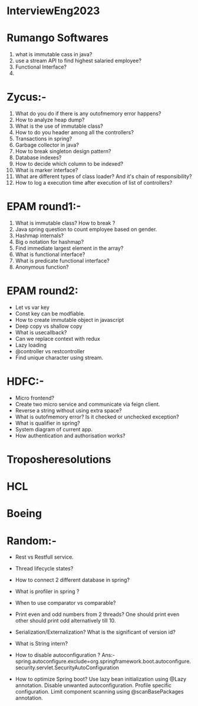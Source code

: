 # InterviewEng2023

# Rumango Softwares

1. what is immutable cass in java?
2. use a stream API to find highest salaried employee?
3. Functional Interface?
4. 

# Zycus:-

1. What do you do if there is any outofmemory error happens?
2. How to analyze heap dump?
3. What is the use of immutable class?
4. How to do you header among all the controllers?
5. Transactions in spring?
6. Garbage collector in java?
7. How to break singleton design pattern?
8. Database indexes?
9. How to decide which column to be indexed?
10. What is marker interface?
11. What are different types of class loader? And it's chain of responsibility?
12. How to log a execution time after execution of list of controllers?


# EPAM round1:-
1. What is immutable class? How to break ?
2. Java spring question to count employee based on gender.
3. Hashmap internals?
4. Big o notation for hashmap?
5. Find immediate largest element  in the array?
6. What is functional interface?
7. What is predicate functional interface?
8. Anonymous function?

# EPAM round2:
* Let vs var key
* Const key can be modfiable.
* How to create immutable object in javascript
* Deep copy vs shallow copy
* What is usecallback?
* Can we replace context with redux
* Lazy loading
* @controller vs restcontroller
* Find unique character using stream.

# HDFC:-
* Micro frontend?
* Create two micro service and communicate via feign client.
* Reverse a string without using extra space?
* What is outofmemory error? Is it checked or unchecked exception?
* What is qualifier in spring?
* System diagram of current app.
* How authentication and authorisation works?

# Troposheresolutions

# HCL
# Boeing

 



# Random:-

* Rest vs Restfull service.
* Thread lifecycle states?
* How to connect 2 different database in spring?
* What is profiler in spring ?
* When to use comparator vs comparable?
* Print even and odd numbers from 2 threads? One should print even other should print odd alternatively till 10.
* Serialization/Externalization? What is the significant of version id?
* What is String intern?




* How to disable autoconfiguration ?
Ans:- spring.autoconfigure.exclude=org.springframework.boot.autoconfigure.security.servlet.SecurityAutoConfiguration

*  How to optimize Spring boot?
Use lazy bean initialization using @Lazy annotation.
Disable unwanted autoconfiguration.
Profile specific configuration.
Limit component scanning using @scanBasePackages annotation.



